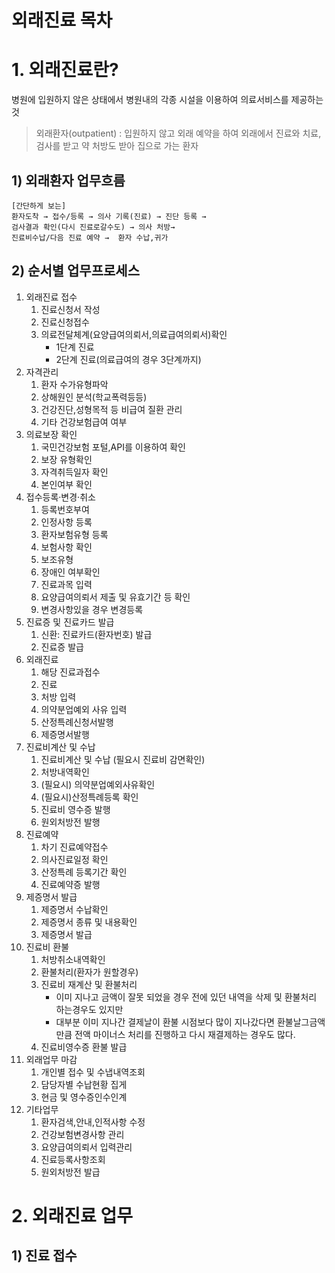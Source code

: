 # 외래진료 목차

# 1. 외래진료란?
병원에 입원하지 않은 상태에서 병원내의 각종 시설을 이용하여 의료서비스를 제공하는 것
>외래환자(outpatient) :  입원하지 않고 외래 예약을 하여 외래에서 진료와 치료, 검사를 받고 약 처방도 받아 집으로 가는 환자

## 1) 외래환자 업무흐름

```
[간단하게 보는]
환자도착 → 접수/등록 → 의사 기록(진료) → 진단 등록 →
검사결과 확인(다시 진료로갈수도) → 의사 처방→
진료비수납/다음 진료 예약 →  환자 수납,귀가
```

## 2) 순서별 업무프로세스
1. 외래진료 접수
    1. 진료신청서 작성
    2. 진료신청접수
    3. 의료전달체계(요양급여의뢰서,의료급여의뢰서)확인
        - 1단계 진료
        - 2단계 진료(의료급여의 경우 3단계까지)
2. 자격관리
    1. 환자 수가유형파악
    2. 상해원인 분석(학교폭력등등)
    3. 건강진단,성형목적 등 비급여 질환 관리
    4. 기타 건강보험급여 여부
3. 의료보장 확인
    1. 국민건강보험 포털,API를 이용하여 확인
    2. 보장 유형확인
    3. 자격취득일자 확인
    4. 본인여부 확인
4. 접수등록·변경·취소
    1. 등록번호부여
    2. 인정사항 등록
    3. 환자보험유형 등록
    4. 보험사항 확인
    5. 보조유형
    6. 장애인 여부확인
    7. 진료과목 입력
    8. 요양급여의뢰서 제출 및 유효기간 등 확인
    9. 변경사항있을 경우 변경등록
5. 진료증 및 진료카드 발급
    1. 신환: 진료카드(환자번호) 발급
    2. 진료증 발급
6. 외래진료
    1. 해당 진료과접수
    2. 진료
    3. 처방 입력
    4. 의약분업예외 사유 입력
    5. 산정특례신청서발행
    6. 제증명서발행
7. 진료비계산 및 수납
    1. 진료비계산 및 수납 (필요시 진료비 감면확인)
    2. 처방내역확인
    3. (필요시) 의약분업예외사유확인
    4. (필요시)산정특례등록 확인
    5. 진료비 영수증 발행
    6. 원외처방전 발행
8. 진료예약
    1. 차기 진료예약접수
    2. 의사진료일정 확인
    3. 산정특례 등록기간 확인
    4. 진료예약증 발행
9. 제증명서 발급
    1. 제증명서 수납확인
    2. 제증명서 종류 및 내용확인
    3. 제증명서 발급
10. 진료비 환불
    1. 처방취소내역확인
    2. 환불처리(환자가 원할경우)
    3. 진료비 재계산 및 환불처리
        - 이미 지나고 금액이 잘못 되었을 경우 전에 있던 내역을 삭제 및 환불처리 하는경우도 있지만
        - 대부분 이미 지나간 결제날이 환불 시점보다 많이 지나갔다면 환불날그금액 만큼 전액 마이너스 처리를 진행하고 다시 재결제하는 경우도 많다.
    4. 진료비영수증 환불 발급
11. 외래업무 마감
    1. 개인별 접수 및 수냅내역조회
    2. 담당자별 수납현황 집게
    3. 현금 및 영수증인수인계
12. 기타업무
    1. 환자검색,안내,인적사항 수정
    2. 건강보험변경사항 관리
    3. 요양급여의뢰서 입력관리
    4. 진료등록사항조회
    5. 원외처방전 발급

# 2. 외래진료 업무
## 1) 진료 접수
